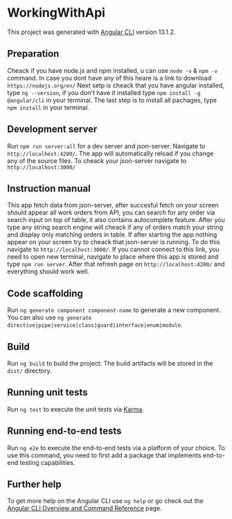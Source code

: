 # WorkingWithApi

This project was generated with [Angular CLI](https://github.com/angular/angular-cli) version 13.1.2.

## Preparation

Cheack if you have node.js and npm installed, u can use `node -v` & `npm -v`  command. In case you dont have any of this heare is a link to download `https://nodejs.org/en/`
Next setp is cheack that you have angular installed, type `ng --version`, if you don't have it installed type `npm install -g @angular/cli` in your terminal.
The last step is to install all pachages, type `npm install` in your terminal.

## Development server

Run `npm run server:all` for a dev server and json-server. Navigate to `http://localhost:4200/`. The app will automatically reload if you change any of the source files.
To cheack your json-server navigate to `http://localhost:3000/`

## Instruction manual

This app fetch data from json-server, after succesful fetch on your screen should appear all work orders from API, you can search for any order via search input on top of table, it also contains autocomplete feature. After you type any string search engine will cheack if any of orders match your string and display only matching orders in table.
If after starting the app nothing appear on your screen try to cheack that json-server is running. To do this navigate to `http://localhost:3000/`. If you cannot connect to this link, you need to open new terminal, navigate to place where this app is stored and type `npm run server`. After that refresh page on `http://localhost:4200/` and everything should work well.

## Code scaffolding

Run `ng generate component component-name` to generate a new component. You can also use `ng generate directive|pipe|service|class|guard|interface|enum|module`.

## Build

Run `ng build` to build the project. The build artifacts will be stored in the `dist/` directory.

## Running unit tests

Run `ng test` to execute the unit tests via [Karma](https://karma-runner.github.io).

## Running end-to-end tests

Run `ng e2e` to execute the end-to-end tests via a platform of your choice. To use this command, you need to first add a package that implements end-to-end testing capabilities.

## Further help

To get more help on the Angular CLI use `ng help` or go check out the [Angular CLI Overview and Command Reference](https://angular.io/cli) page.
